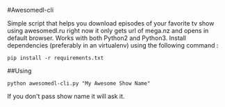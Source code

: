 #Awesomedl-cli

Simple script that helps you download episodes of your favorite tv show using awesomedl.ru right now it only gets url of mega.nz and opens in default browser.
Works with both Python2 and Python3.
Install dependencies (preferably in an virtualenv) using the following command :

```
pip install -r requirements.txt
```

##Using

```
python awesomedl-cli.py "My Awesome Show Name"
```

If you don't pass show name it will ask it.

